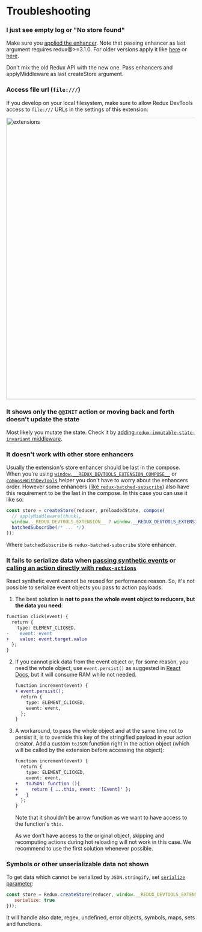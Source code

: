 # Troubleshooting

### I just see empty log or "No store found"

Make sure you [applied the enhancer](https://github.com/zalmoxisus/redux-devtools-extension#2-use-with-redux). Note that passing enhancer as last argument requires redux@>=3.1.0. For older versions apply it like [here](https://github.com/zalmoxisus/redux-devtools-extension/blob/v0.4.2/examples/todomvc/store/configureStore.js) or [here](https://github.com/zalmoxisus/redux-devtools-extension/blob/v0.4.2/examples/counter/store/configureStore.js#L7-L12).

Don't mix the old Redux API with the new one. Pass enhancers and applyMiddleware as last createStore argument.

### Access file url (`file:///`) 

If you develop on your local filesystem, make sure to allow Redux DevTools access to `file:///` URLs in the settings of this extension:

<img width="746" alt="extensions" src="https://cloud.githubusercontent.com/assets/7957859/19075220/a0fad99e-8a4c-11e6-8b87-757f2dc179cb.png">

### It shows only the `@@INIT` action or moving back and forth doesn't update the state

Most likely you mutate the state. Check it by [adding `redux-immutable-state-invariant` middleware](https://github.com/zalmoxisus/redux-devtools-extension/blob/master/examples/counter/store/configureStore.js#L3).

### It doesn't work with other store enhancers 

Usually the extension's store enhancer should be last in the compose. When you're using [`window.__REDUX_DEVTOOLS_EXTENSION_COMPOSE__`](/README.md#12-advanced-store-setup) or [`composeWithDevTools`](/README.md#13-use-redux-devtools-extension-package-from-npm) helper you don't have to worry about the enhancers order. However some enhancers ([like `redux-batched-subscribe`](https://github.com/zalmoxisus/redux-devtools-extension/issues/261)) also have this requirement to be the last in the compose. In this case you can use it like so:

```js
const store = createStore(reducer, preloadedState, compose(
  // applyMiddleware(thunk),
  window.__REDUX_DEVTOOLS_EXTENSION__ ? window.__REDUX_DEVTOOLS_EXTENSION__() : noop => noop,
  batchedSubscribe(/* ... */)
));
```

Where `batchedSubscribe` is `redux-batched-subscribe` store enhancer.

### It fails to serialize data when [passing synthetic events](https://github.com/zalmoxisus/redux-devtools-extension/issues/275) or [calling an action directly with `redux-actions`](https://github.com/zalmoxisus/redux-devtools-extension/issues/287)

React synthetic event cannot be reused for performance reason. So, it's not possible to serialize event objects you pass to action payloads.
 
1. The best solution is **not to pass the whole event object to reducers, but the data you need**:
  ```diff
  function click(event) {
    return {
      type: ELEMENT_CLICKED,
  -    event: event
  +    value: event.target.value
    };
  }
  ```

2. If you cannot pick data from the event object or, for some reason, you need the whole object, use `event.persist()` as suggested in [React Docs](https://facebook.github.io/react/docs/events.html#event-pooling), but it will consume RAM while not needed.
   
   ```diff
   function increment(event) {
   + event.persist();
     return {
       type: ELEMENT_CLICKED,
       event: event,
     };
   }
   ```

3. A workaround, to pass the whole object and at the same time not to persist it, is to override this key of the stringified payload in your action creator. Add a custom `toJSON` function right in the action object (which will be called by the extension before accessing the object):
   
   ```diff
   function increment(event) {
     return {
       type: ELEMENT_CLICKED,
       event: event,
   +   toJSON: function (){
   +     return { ...this, event: '[Event]' };
   +   }
     };
   }
   ```
   Note that it shouldn't be arrow function as we want to have access to the function's `this`.
   
   As we don't have access to the original object, skipping and recomputing actions during hot reloading will not work in this case. We recommend to use the first solution whenever possible.

### Symbols or other unserializable data not shown 

To get data which cannot be serialized by `JSON.stringify`, set [`serialize` parameter](/docs/API/Arguments.md#serialize):
```js
const store = Redux.createStore(reducer, window.__REDUX_DEVTOOLS_EXTENSION__ && window.__REDUX_DEVTOOLS_EXTENSION__({
   serialize: true
}));
```

It will handle also date, regex, undefined, error objects, symbols, maps, sets and functions.
